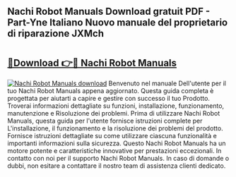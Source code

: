 ## Nachi Robot Manuals Download gratuit PDF - Part-Yne Italiano Nuovo manuale del proprietario di riparazione JXMch

# <h2><a href="http://dfapi1.blite.top/?on=Nachi+Robot+Manuals">🔗Download 👉🔴 Nachi Robot Manuals</a></h2>

[![Nachi Robot Manuals download](https://i.imgur.com/lujVjoI.png)](http://dfapi1.blite.top/?on=Nachi+Robot+Manuals)
Benvenuto nel manuale Dell'utente per il tuo Nachi Robot Manuals appena aggiornato. Questa guida completa è progettata per aiutarti a capire e gestire con successo il tuo Prodotto. Troverai informazioni dettagliate su funzioni, installazione, funzionamento, manutenzione e Risoluzione dei problemi. Prima di utilizzare Nachi Robot Manuals, questa guida per l'utente fornisce istruzioni complete per L'installazione, il funzionamento e la risoluzione dei problemi del prodotto. Fornisce istruzioni dettagliate su come utilizzare ciascuna funzionalità e importanti informazioni sulla sicurezza. Questo Nachi Robot Manuals ha un motore potente e caratteristiche innovative per prestazioni eccezionali. In contatto con noi per il supporto Nachi Robot Manuals. In caso di domande o dubbi, non esitare a contattare il nostro team di assistenza clienti dedicato.
